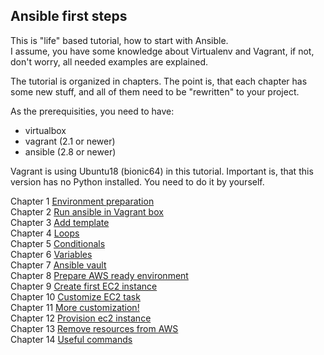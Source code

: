 ## Ansible first steps

This is "life" based tutorial, how to start with Ansible.  
I assume, you have some knowledge about Virtualenv and Vagrant,
if not, don't worry, all needed examples are explained.

The tutorial is organized in chapters. The point is, that each chapter has some
new stuff, and all of them need to be "rewritten" to your project.

As the prerequisities, you need to have:
* virtualbox
* vagrant (2.1 or newer)
* ansible (2.8 or newer)

Vagrant is using Ubuntu18 (bionic64) in this tutorial. Important is, that this
version has no Python installed. You need to do it by yourself.

Chapter 1 [Environment preparation](Chapter-01/README.md)  
Chapter 2 [Run ansible in Vagrant box](Chapter-02/README.md)  
Chapter 3 [Add template](Chapter-03/README.md)  
Chapter 4 [Loops](Chapter-04/README.md)  
Chapter 5 [Conditionals](Chapter-05/README.md)  
Chapter 6 [Variables](Chapter-06/README.md)  
Chapter 7 [Ansible vault](Chapter-07/README.md)  
Chapter 8 [Prepare AWS ready environment](Chapter-08/README.md)  
Chapter 9 [Create first EC2 instance](Chapter-09/README.md)  
Chapter 10 [Customize EC2 task](Chapter-10/README.md)  
Chapter 11 [More customization!](Chapter-11/README.md)  
Chapter 12 [Provision ec2 instance](Chapter-12/README.md)  
Chapter 13 [Remove resources from AWS](Chapter-13/README.md)  
Chapter 14 [Useful commands](Chapter-14/README.md)  
